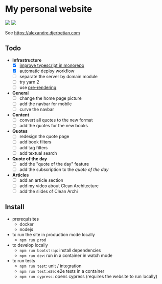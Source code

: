# My personal website

![](https://github.com/adjerbetian/alexandre-djerbetian/workflows/End%20to%20end%20tests/badge.svg)
![](https://github.com/adjerbetian/alexandre-djerbetian/workflows/unit%20%26%20integration%20tests/badge.svg)

See https://alexandre.djerbetian.com

## Todo

- **Infrastructure**
  - [X] [improve typescript in monorepo](https://medium.com/@NiGhTTraX/how-to-set-up-a-typescript-monorepo-with-lerna-c6acda7d4559)
  - [X] automatic deploy workflow
  - [ ] separate the server by domain module
  - [ ] try yarn 2
  - [ ] use [pre-rendering](https://github.com/chrisvfritz/prerender-spa-plugin)
- **General**    
  - [ ] change the home page picture
  - [ ] add the navbar for mobile
  - [ ] curve the navbar
- **Content**
  - [ ] convert all quotes to the new format
  - [ ] add the quotes for the new books
- **Quotes**
  - [ ] redesign the quote page
  - [ ] add book filters
  - [ ] add tag filters
  - [ ] add textual search
- **Quote of the day**
  - [ ] add the "quote of the day" feature
  - [ ] add the subscription to the *quote of the day*
- **Articles**
  - [ ] add an article section
  - [ ] add my video about Clean Architecture
  - [ ] add the slides of Clean Archi

## Install

- prerequisites
  - docker
  - nodejs
- to run the site in production mode locally
  - `npm run prod`
- to develop locally
  - `npm run bootstrap`: install dependencies
  - `npm run dev`: run in a container in watch mode
- to run tests
  - `npm run test`: unit / integration
  - `npm run test:e2e`: e2e tests in a container
  - `npm run cypress`: opens cypress (requires the website to run locally)
